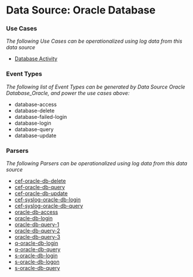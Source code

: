 Data Source: Oracle Database
============================

### Use Cases

_The following Use Cases can be operationalized using log data from this data source_

* [Database Activity](usecase_database_activity.md)


### Event Types

_The following list of Event Types can be generated by Data Source Oracle Database_Oracle, and power the use cases above:_

- database-access
- database-delete
- database-failed-login
- database-login
- database-query
- database-update


### Parsers

_The following Parsers can be operationalized using log data from this data source_

* [cef-oracle-db-delete](parserContent_cef-oracle-db-delete.md)
* [cef-oracle-db-query](parserContent_cef-oracle-db-query.md)
* [cef-oracle-db-update](parserContent_cef-oracle-db-update.md)
* [cef-syslog-oracle-db-login](parserContent_cef-syslog-oracle-db-login.md)
* [cef-syslog-oracle-db-query](parserContent_cef-syslog-oracle-db-query.md)
* [oracle-db-access](parserContent_oracle-db-access.md)
* [oracle-db-login](parserContent_oracle-db-login.md)
* [oracle-db-query-1](parserContent_oracle-db-query-1.md)
* [oracle-db-query-2](parserContent_oracle-db-query-2.md)
* [oracle-db-query-3](parserContent_oracle-db-query-3.md)
* [q-oracle-db-login](parserContent_q-oracle-db-login.md)
* [q-oracle-db-query](parserContent_q-oracle-db-query.md)
* [s-oracle-db-login](parserContent_s-oracle-db-login.md)
* [s-oracle-db-logon](parserContent_s-oracle-db-logon.md)
* [s-oracle-db-query](parserContent_s-oracle-db-query.md)
